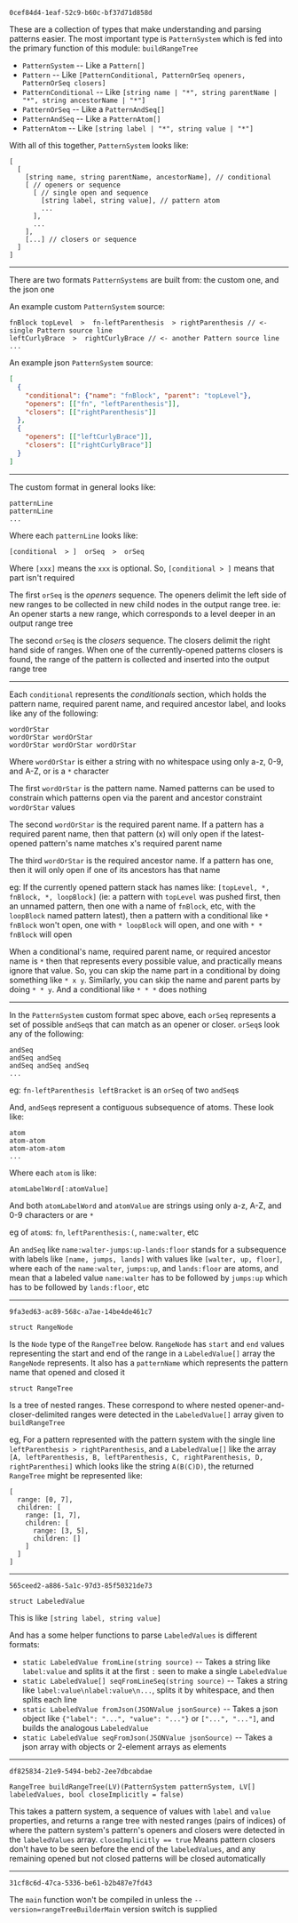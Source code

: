 

`0cef84d4-1eaf-52c9-b60c-bf37d71d858d`

These are a collection of types that make understanding and parsing patterns easier. The most important type is `PatternSystem` which is fed into the primary function of this module: `buildRangeTree`

* `PatternSystem` -- Like a `Pattern[]`
* `Pattern` -- Like `[PatternConditional, PatternOrSeq openers, PatternOrSeq closers]`
* `PatternConditional` -- Like `[string name | "*", string parentName | "*", string ancestorName | "*"]`
* `PatternOrSeq` -- Like a `PatternAndSeq[]`
* `PatternAndSeq` -- Like a `PatternAtom[]`
* `PatternAtom` -- Like `[string label | "*", string value | "*"]`

With all of this together, `PatternSystem` looks like:

```
[
  [
    [string name, string parentName, ancestorName], // conditional
    [ // openers or sequence
      [ // single open and sequence
        [string label, string value], // pattern atom
        ...
      ],
      ...
    ],
    [...] // closers or sequence
  ]
]
```

---


There are two formats `PatternSystems` are built from: the custom one, and the json one

An example custom `PatternSystem` source:

```
fnBlock topLevel  >  fn-leftParenthesis  > rightParenthesis // <- single Pattern source line
leftCurlyBrace  >  rightCurlyBrace // <- another Pattern source line
...
```

An example json `PatternSystem` source:

```json
[
  {
    "conditional": {"name": "fnBlock", "parent": "topLevel"},
    "openers": [["fn", "leftParenthesis"]],
    "closers": [["rightParenthesis"]]
  },
  {
    "openers": [["leftCurlyBrace"]],
    "closers": [["rightCurlyBrace"]]
  }
]
```

---


The custom format in general looks like:

```
patternLine
patternLine
...
```

Where each `patternLine` looks like:

```
[conditional  > ]  orSeq  >  orSeq
```

Where `[xxx]` means the `xxx` is optional. So, `[conditional > ]` means that part isn't required

The first `orSeq` is the *openers* sequence. The openers delimit the left side of new ranges to be collected in new child nodes in the output range tree. ie: An opener starts a new range, which corresponds to a level deeper in an output range tree

The second `orSeq` is the *closers* sequence. The closers delimit the right hand side of ranges. When one of the currently-opened patterns closers is found, the range of the pattern is collected and inserted into the output range tree

---

Each `conditional` represents the *conditionals* section, which holds the pattern name, required parent name, and required ancestor label, and looks like any of the following:

```
wordOrStar 
wordOrStar wordOrStar
wordOrStar wordOrStar wordOrStar
```

Where `wordOrStar` is either a string with no whitespace using only a-z, 0-9, and A-Z, or is a `*` character

The first `wordOrStar` is the pattern name. Named patterns can be used to constrain which patterns open via the parent and ancestor constraint `wordOrStar` values

The second `wordOrStar` is the required parent name. If a pattern has a required parent name, then that pattern (x) will only open if the latest-opened pattern's name matches x's required parent name

The third `wordOrStar` is the required ancestor name. If a pattern has one, then it will only open if one of its ancestors has that name

eg: If the currently opened pattern stack has names like: `[topLevel, *, fnBlock, *, loopBlock]` (ie: a pattern with `topLevel` was pushed first, then an unnamed pattern, then one with a name of `fnBlock`, etc, with the `loopBlock` named pattern latest), then a pattern with a conditional like `* fnBlock` won't open, one with `* loopBlock` will open, and one with `* * fnBlock` will open

When a conditional's name, required parent name, or required ancestor name is `*` then that represents every possible value, and practically means ignore that value. So, you can skip the name part in a conditional by doing something like `* x y`. Similarly, you can skip the name and parent parts by doing `* * y`. And a conditional like `* * *` does nothing

---

In the `PatternSystem` custom format spec above, each `orSeq` represents a set of possible `andSeq`s that can match as an opener or closer. `orSeq`s look any of the following:

```
andSeq
andSeq andSeq
andSeq andSeq andSeq
...
```

eg: `fn-leftParenthesis leftBracket` is an `orSeq` of two `andSeq`s

And, `andSeq`s represent a contiguous subsequence of atoms. These look like:

```
atom
atom-atom
atom-atom-atom
...
```

Where each `atom` is like:

```
atomLabelWord[:atomValue]
```

And both `atomLabelWord` and `atomValue` are strings using only a-z, A-Z, and 0-9 characters or are `*`

eg of `atom`s: `fn`, `leftParenthesis:(`, `name:walter`, etc

An `andSeq` like `name:walter-jumps:up-lands:floor` stands for a subsequence with labels like `[name, jumps, lands]` with values like `[walter, up, floor]`, where each of the `name:walter`, `jumps:up`, and `lands:floor` are atoms, and mean that a labeled value `name:walter` has to be followed by `jumps:up` which has to be followed by `lands:floor`, etc

---

`9fa3ed63-ac89-568c-a7ae-14be4de461c7`

`struct RangeNode`

Is the `Node` type of the `RangeTree` below. `RangeNode` has `start` and `end` values representing the start and end of the range in a `LabeledValue[]` array the `RangeNode` represents. It also has a `patternName` which represents the pattern name that opened and closed it

`struct RangeTree`

Is a tree of nested ranges. These correspond to where nested opener-and-closer-delimited ranges were detected in the `LabeledValue[]` array given to `buildRangeTree`

eg, For a pattern represented with the pattern system with the single line `leftParenthesis > rightParenthesis`, and a `LabeledValue[]` like the array `[A, leftParenthesis, B, leftParenthesis, C, rightParenthesis, D, rightParenthesi]` which looks like the string `A(B(C)D)`, the returned `RangeTree` might be represented like:

```
[
  range: [0, 7],
  children: [
    range: [1, 7],
    children: [
      range: [3, 5],
      children: []
    ]
  ]
]
```

---

`565ceed2-a886-5a1c-97d3-85f50321de73`

`struct LabeledValue`

This is like `[string label, string value]`

And has a some helper functions to parse `LabeledValues` is different formats:

* `static LabeledValue fromLine(string source)` -- Takes a string like `label:value` and splits it at the first `:` seen to make a single `LabeledValue`
* `static LabeledValue[] seqFromLineSeq(string source)` -- Takes a string like `label:value\nlabel:value\n...`, splits it by whitespace, and then splits each line
* `static LabeledValue fromJson(JSONValue jsonSource)` -- Takes a json object like `{"label": "...", "value": "..."}` or `["...", "..."]`, and builds the analogous `LabeledValue`
* `static LabeledValue seqFromJson(JSONValue jsonSource)` -- Takes a json array with objects or 2-element arrays as elements

---

`df825834-21e9-5494-beb2-2ee7dbcabdae`

`RangeTree buildRangeTree(LV)(PatternSystem patternSystem, LV[] labeledValues, bool closeImplicitly = false)`

This takes a pattern system, a sequence of values with `label` and `value` properties, and returns a range tree with nested ranges (pairs of indices) of where the pattern system's pattern's openers and closers were detected in the `labeledValues` array. `closeImplicitly == true` Means pattern closers don't have to be seen before the end of the `labeledValues`, and any remaining opened but not closed patterns will be closed automatically

---

`31cf8c6d-47ca-5336-be61-b2b487e7fd43`

The `main` function won't be compiled in unless the `--version=rangeTreeBuilderMain` version switch is supplied




